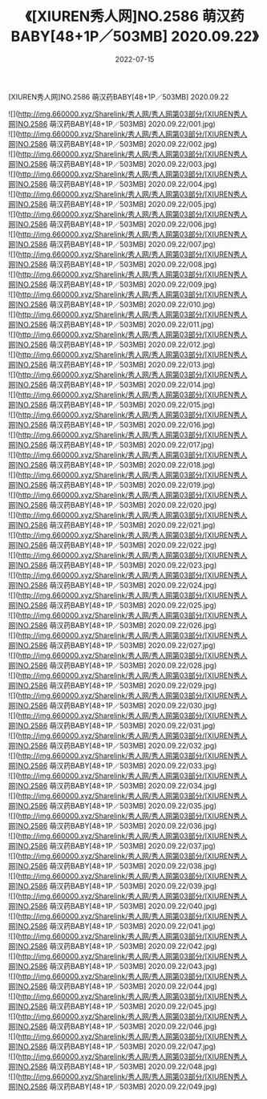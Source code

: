 ﻿---
layout: post
title:  《[XIUREN秀人网]NO.2586 萌汉药BABY[48+1P／503MB] 2020.09.22》
date:   2022-07-15
img: http://img.660000.xyz/Sharelink/秀人网/秀人网第03部分/[XIUREN秀人网]NO.2586 萌汉药BABY[48+1P／503MB] 2020.09.22/000.jpg
categories: [美女, 清纯, 唯美]
---

[XIUREN秀人网]NO.2586 萌汉药BABY[48+1P／503MB] 2020.09.22

 ![](http://img.660000.xyz/Sharelink/秀人网/秀人网第03部分/[XIUREN秀人网]NO.2586 萌汉药BABY[48+1P／503MB] 2020.09.22/001.jpg) <br>![](http://img.660000.xyz/Sharelink/秀人网/秀人网第03部分/[XIUREN秀人网]NO.2586 萌汉药BABY[48+1P／503MB] 2020.09.22/002.jpg) <br>![](http://img.660000.xyz/Sharelink/秀人网/秀人网第03部分/[XIUREN秀人网]NO.2586 萌汉药BABY[48+1P／503MB] 2020.09.22/003.jpg) <br>![](http://img.660000.xyz/Sharelink/秀人网/秀人网第03部分/[XIUREN秀人网]NO.2586 萌汉药BABY[48+1P／503MB] 2020.09.22/004.jpg) <br>![](http://img.660000.xyz/Sharelink/秀人网/秀人网第03部分/[XIUREN秀人网]NO.2586 萌汉药BABY[48+1P／503MB] 2020.09.22/005.jpg) <br>![](http://img.660000.xyz/Sharelink/秀人网/秀人网第03部分/[XIUREN秀人网]NO.2586 萌汉药BABY[48+1P／503MB] 2020.09.22/006.jpg) <br>![](http://img.660000.xyz/Sharelink/秀人网/秀人网第03部分/[XIUREN秀人网]NO.2586 萌汉药BABY[48+1P／503MB] 2020.09.22/007.jpg) <br>![](http://img.660000.xyz/Sharelink/秀人网/秀人网第03部分/[XIUREN秀人网]NO.2586 萌汉药BABY[48+1P／503MB] 2020.09.22/008.jpg) <br>![](http://img.660000.xyz/Sharelink/秀人网/秀人网第03部分/[XIUREN秀人网]NO.2586 萌汉药BABY[48+1P／503MB] 2020.09.22/009.jpg) <br>![](http://img.660000.xyz/Sharelink/秀人网/秀人网第03部分/[XIUREN秀人网]NO.2586 萌汉药BABY[48+1P／503MB] 2020.09.22/010.jpg) <br>![](http://img.660000.xyz/Sharelink/秀人网/秀人网第03部分/[XIUREN秀人网]NO.2586 萌汉药BABY[48+1P／503MB] 2020.09.22/011.jpg) <br>![](http://img.660000.xyz/Sharelink/秀人网/秀人网第03部分/[XIUREN秀人网]NO.2586 萌汉药BABY[48+1P／503MB] 2020.09.22/012.jpg) <br>![](http://img.660000.xyz/Sharelink/秀人网/秀人网第03部分/[XIUREN秀人网]NO.2586 萌汉药BABY[48+1P／503MB] 2020.09.22/013.jpg) <br>![](http://img.660000.xyz/Sharelink/秀人网/秀人网第03部分/[XIUREN秀人网]NO.2586 萌汉药BABY[48+1P／503MB] 2020.09.22/014.jpg) <br>![](http://img.660000.xyz/Sharelink/秀人网/秀人网第03部分/[XIUREN秀人网]NO.2586 萌汉药BABY[48+1P／503MB] 2020.09.22/015.jpg) <br>![](http://img.660000.xyz/Sharelink/秀人网/秀人网第03部分/[XIUREN秀人网]NO.2586 萌汉药BABY[48+1P／503MB] 2020.09.22/016.jpg) <br>![](http://img.660000.xyz/Sharelink/秀人网/秀人网第03部分/[XIUREN秀人网]NO.2586 萌汉药BABY[48+1P／503MB] 2020.09.22/017.jpg) <br>![](http://img.660000.xyz/Sharelink/秀人网/秀人网第03部分/[XIUREN秀人网]NO.2586 萌汉药BABY[48+1P／503MB] 2020.09.22/018.jpg) <br>![](http://img.660000.xyz/Sharelink/秀人网/秀人网第03部分/[XIUREN秀人网]NO.2586 萌汉药BABY[48+1P／503MB] 2020.09.22/019.jpg) <br>![](http://img.660000.xyz/Sharelink/秀人网/秀人网第03部分/[XIUREN秀人网]NO.2586 萌汉药BABY[48+1P／503MB] 2020.09.22/020.jpg) <br>![](http://img.660000.xyz/Sharelink/秀人网/秀人网第03部分/[XIUREN秀人网]NO.2586 萌汉药BABY[48+1P／503MB] 2020.09.22/021.jpg) <br>![](http://img.660000.xyz/Sharelink/秀人网/秀人网第03部分/[XIUREN秀人网]NO.2586 萌汉药BABY[48+1P／503MB] 2020.09.22/022.jpg) <br>![](http://img.660000.xyz/Sharelink/秀人网/秀人网第03部分/[XIUREN秀人网]NO.2586 萌汉药BABY[48+1P／503MB] 2020.09.22/023.jpg) <br>![](http://img.660000.xyz/Sharelink/秀人网/秀人网第03部分/[XIUREN秀人网]NO.2586 萌汉药BABY[48+1P／503MB] 2020.09.22/024.jpg) <br>![](http://img.660000.xyz/Sharelink/秀人网/秀人网第03部分/[XIUREN秀人网]NO.2586 萌汉药BABY[48+1P／503MB] 2020.09.22/025.jpg) <br>![](http://img.660000.xyz/Sharelink/秀人网/秀人网第03部分/[XIUREN秀人网]NO.2586 萌汉药BABY[48+1P／503MB] 2020.09.22/026.jpg) <br>![](http://img.660000.xyz/Sharelink/秀人网/秀人网第03部分/[XIUREN秀人网]NO.2586 萌汉药BABY[48+1P／503MB] 2020.09.22/027.jpg) <br>![](http://img.660000.xyz/Sharelink/秀人网/秀人网第03部分/[XIUREN秀人网]NO.2586 萌汉药BABY[48+1P／503MB] 2020.09.22/028.jpg) <br>![](http://img.660000.xyz/Sharelink/秀人网/秀人网第03部分/[XIUREN秀人网]NO.2586 萌汉药BABY[48+1P／503MB] 2020.09.22/029.jpg) <br>![](http://img.660000.xyz/Sharelink/秀人网/秀人网第03部分/[XIUREN秀人网]NO.2586 萌汉药BABY[48+1P／503MB] 2020.09.22/030.jpg) <br>![](http://img.660000.xyz/Sharelink/秀人网/秀人网第03部分/[XIUREN秀人网]NO.2586 萌汉药BABY[48+1P／503MB] 2020.09.22/031.jpg) <br>![](http://img.660000.xyz/Sharelink/秀人网/秀人网第03部分/[XIUREN秀人网]NO.2586 萌汉药BABY[48+1P／503MB] 2020.09.22/032.jpg) <br>![](http://img.660000.xyz/Sharelink/秀人网/秀人网第03部分/[XIUREN秀人网]NO.2586 萌汉药BABY[48+1P／503MB] 2020.09.22/033.jpg) <br>![](http://img.660000.xyz/Sharelink/秀人网/秀人网第03部分/[XIUREN秀人网]NO.2586 萌汉药BABY[48+1P／503MB] 2020.09.22/034.jpg) <br>![](http://img.660000.xyz/Sharelink/秀人网/秀人网第03部分/[XIUREN秀人网]NO.2586 萌汉药BABY[48+1P／503MB] 2020.09.22/035.jpg) <br>![](http://img.660000.xyz/Sharelink/秀人网/秀人网第03部分/[XIUREN秀人网]NO.2586 萌汉药BABY[48+1P／503MB] 2020.09.22/036.jpg) <br>![](http://img.660000.xyz/Sharelink/秀人网/秀人网第03部分/[XIUREN秀人网]NO.2586 萌汉药BABY[48+1P／503MB] 2020.09.22/037.jpg) <br>![](http://img.660000.xyz/Sharelink/秀人网/秀人网第03部分/[XIUREN秀人网]NO.2586 萌汉药BABY[48+1P／503MB] 2020.09.22/038.jpg) <br>![](http://img.660000.xyz/Sharelink/秀人网/秀人网第03部分/[XIUREN秀人网]NO.2586 萌汉药BABY[48+1P／503MB] 2020.09.22/039.jpg) <br>![](http://img.660000.xyz/Sharelink/秀人网/秀人网第03部分/[XIUREN秀人网]NO.2586 萌汉药BABY[48+1P／503MB] 2020.09.22/040.jpg) <br>![](http://img.660000.xyz/Sharelink/秀人网/秀人网第03部分/[XIUREN秀人网]NO.2586 萌汉药BABY[48+1P／503MB] 2020.09.22/041.jpg) <br>![](http://img.660000.xyz/Sharelink/秀人网/秀人网第03部分/[XIUREN秀人网]NO.2586 萌汉药BABY[48+1P／503MB] 2020.09.22/042.jpg) <br>![](http://img.660000.xyz/Sharelink/秀人网/秀人网第03部分/[XIUREN秀人网]NO.2586 萌汉药BABY[48+1P／503MB] 2020.09.22/043.jpg) <br>![](http://img.660000.xyz/Sharelink/秀人网/秀人网第03部分/[XIUREN秀人网]NO.2586 萌汉药BABY[48+1P／503MB] 2020.09.22/044.jpg) <br>![](http://img.660000.xyz/Sharelink/秀人网/秀人网第03部分/[XIUREN秀人网]NO.2586 萌汉药BABY[48+1P／503MB] 2020.09.22/045.jpg) <br>![](http://img.660000.xyz/Sharelink/秀人网/秀人网第03部分/[XIUREN秀人网]NO.2586 萌汉药BABY[48+1P／503MB] 2020.09.22/046.jpg) <br>![](http://img.660000.xyz/Sharelink/秀人网/秀人网第03部分/[XIUREN秀人网]NO.2586 萌汉药BABY[48+1P／503MB] 2020.09.22/047.jpg) <br>![](http://img.660000.xyz/Sharelink/秀人网/秀人网第03部分/[XIUREN秀人网]NO.2586 萌汉药BABY[48+1P／503MB] 2020.09.22/048.jpg) <br>![](http://img.660000.xyz/Sharelink/秀人网/秀人网第03部分/[XIUREN秀人网]NO.2586 萌汉药BABY[48+1P／503MB] 2020.09.22/049.jpg) <br>
